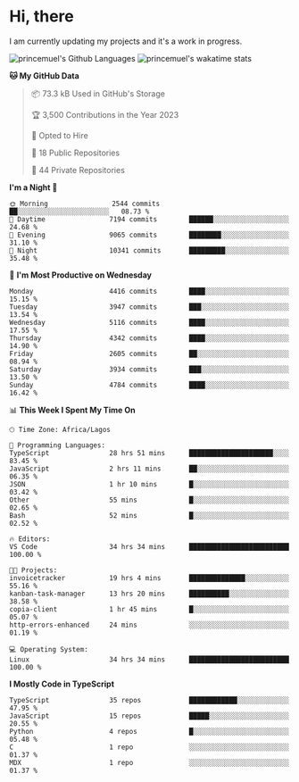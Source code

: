 # Hi, there

<!--
**princemuel/princemuel** is a ✨ _special_ ✨ repository because its `README.md` (this file) appears on your GitHub profile.

Here are some ideas to get you started:

- 🔭 I’m currently working on ...
- 🌱 I’m currently learning ...
- 👯 I’m looking to collaborate on ...
- 🤔 I’m looking for help with ...
- 💬 Ask me about ...
- 📫 How to reach me: ...
- 😄 Pronouns: ...
- ⚡ Fun fact: ...
-->

I am currently updating my projects and it's a work in progress.

![princemuel's Github Languages](https://github-readme-stats.vercel.app/api/top-langs/?username=princemuel&text_color=586069&layout=compact&hide_border=true&title_color=0366d6&count_private=true&include_all_commits=true&theme=tokyonight&show_icons=true)
![princemuel's wakatime stats](https://github-readme-stats.vercel.app/api/wakatime?username=princemuel&text_color=586069&layout=compact&hide_border=true&title_color=0366d6&count_private=true&include_all_commits=true&theme=tokyonight&show_icons=true)

<!--START_SECTION:waka-->
**🐱 My GitHub Data** 

> 📦 73.3 kB Used in GitHub's Storage 
 > 
> 🏆 3,500 Contributions in the Year 2023
 > 
> 💼 Opted to Hire
 > 
> 📜 18 Public Repositories 
 > 
> 🔑 44 Private Repositories 
 > 
**I'm a Night 🦉** 

```text
🌞 Morning                2544 commits        ██░░░░░░░░░░░░░░░░░░░░░░░   08.73 % 
🌆 Daytime                7194 commits        ██████░░░░░░░░░░░░░░░░░░░   24.68 % 
🌃 Evening                9065 commits        ████████░░░░░░░░░░░░░░░░░   31.10 % 
🌙 Night                  10341 commits       █████████░░░░░░░░░░░░░░░░   35.48 % 
```
📅 **I'm Most Productive on Wednesday** 

```text
Monday                   4416 commits        ████░░░░░░░░░░░░░░░░░░░░░   15.15 % 
Tuesday                  3947 commits        ███░░░░░░░░░░░░░░░░░░░░░░   13.54 % 
Wednesday                5116 commits        ████░░░░░░░░░░░░░░░░░░░░░   17.55 % 
Thursday                 4342 commits        ████░░░░░░░░░░░░░░░░░░░░░   14.90 % 
Friday                   2605 commits        ██░░░░░░░░░░░░░░░░░░░░░░░   08.94 % 
Saturday                 3934 commits        ███░░░░░░░░░░░░░░░░░░░░░░   13.50 % 
Sunday                   4784 commits        ████░░░░░░░░░░░░░░░░░░░░░   16.42 % 
```


📊 **This Week I Spent My Time On** 

```text
🕑︎ Time Zone: Africa/Lagos

💬 Programming Languages: 
TypeScript               28 hrs 51 mins      █████████████████████░░░░   83.45 % 
JavaScript               2 hrs 11 mins       ██░░░░░░░░░░░░░░░░░░░░░░░   06.35 % 
JSON                     1 hr 10 mins        █░░░░░░░░░░░░░░░░░░░░░░░░   03.42 % 
Other                    55 mins             █░░░░░░░░░░░░░░░░░░░░░░░░   02.65 % 
Bash                     52 mins             █░░░░░░░░░░░░░░░░░░░░░░░░   02.52 % 

🔥 Editors: 
VS Code                  34 hrs 34 mins      █████████████████████████   100.00 % 

🐱‍💻 Projects: 
invoicetracker           19 hrs 4 mins       ██████████████░░░░░░░░░░░   55.16 % 
kanban-task-manager      13 hrs 20 mins      ██████████░░░░░░░░░░░░░░░   38.58 % 
copia-client             1 hr 45 mins        █░░░░░░░░░░░░░░░░░░░░░░░░   05.07 % 
http-errors-enhanced     24 mins             ░░░░░░░░░░░░░░░░░░░░░░░░░   01.19 % 

💻 Operating System: 
Linux                    34 hrs 34 mins      █████████████████████████   100.00 % 
```

**I Mostly Code in TypeScript** 

```text
TypeScript               35 repos            ████████████░░░░░░░░░░░░░   47.95 % 
JavaScript               15 repos            █████░░░░░░░░░░░░░░░░░░░░   20.55 % 
Python                   4 repos             █░░░░░░░░░░░░░░░░░░░░░░░░   05.48 % 
C                        1 repo              ░░░░░░░░░░░░░░░░░░░░░░░░░   01.37 % 
MDX                      1 repo              ░░░░░░░░░░░░░░░░░░░░░░░░░   01.37 % 
```




<!--END_SECTION:waka-->
